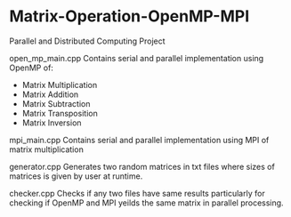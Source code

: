 # Matrix-Operation-OpenMP-MPI

Parallel and Distributed Computing Project

open_mp_main.cpp
Contains serial and parallel implementation using OpenMP of:
- Matrix Multiplication
- Matrix Addition
- Matrix Subtraction
- Matrix Transposition
- Matrix Inversion

mpi_main.cpp
Contains serial and parallel implementation using MPI of matrix multiplication

generator.cpp
Generates two random matrices in txt files where sizes of matrices is given by user at runtime.

checker.cpp
Checks if any two files have same results particularly for checking if OpenMP and MPI yeilds the same matrix in parallel processing.
